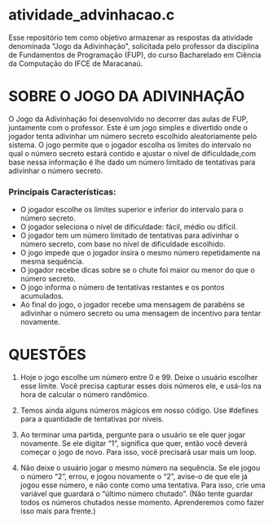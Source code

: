 # atividade_advinhacao.c
Esse repositório tem como objetivo armazenar as respostas da atividade denominada "Jogo da Adivinhação", solicitada pelo professor da disciplina de Fundamentos de Programação (FUP), do curso Bacharelado em Ciência da Computação do IFCE de Maracanaú.

# SOBRE O JOGO DA ADIVINHAÇÃO
O Jogo da Adivinhação foi desenvolvido no decorrer das aulas de FUP, juntamente com o professor. Este é um jogo simples e divertido onde o jogador tenta adivinhar um número secreto escolhido aleatoriamente pelo sistema. O jogo permite que o jogador escolha os limites do intervalo no qual o número secreto estará contido e ajustar o nível de dificuldade,com base nessa informação é lhe dado um número limitado de tentativas para adivinhar o número secreto.
### Principais Características:
- O jogador escolhe os limites superior e inferior do intervalo para o número secreto.
- O jogador seleciona o nível de dificuldade: fácil, médio ou difícil.
- O jogador tem um número limitado de tentativas para adivinhar o número secreto, com base no nível de dificuldade escolhido.
- O jogo impede que o jogador insira o mesmo número repetidamente na mesma sequência.
- O jogador recebe dicas sobre se o chute foi maior ou menor do que o número secreto.
- O jogo informa o número de tentativas restantes e os pontos acumulados.
- Ao final do jogo, o jogador recebe uma mensagem de parabéns se adivinhar o número secreto ou uma mensagem de incentivo para tentar novamente.

# QUESTÕES
1. Hoje o jogo escolhe um número entre 0 e 99. Deixe o usuário escolher esse limite. Você precisa capturar esses dois números ele, e usá-los na hora de calcular o número randômico.

2. Temos ainda alguns números mágicos em nosso código. Use #defines para a quantidade de tentativas por níveis.

3. Ao terminar uma partida, pergunte para o usuário se ele quer jogar novamente. Se ele digitar “1”, significa que quer, então você deverá começar o jogo de novo. Para isso, você precisará usar mais um loop.

4. Não deixe o usuário jogar o mesmo número na sequência. Se ele jogou o número “2”, errou, e jogou novamente o “2”, avise-o de que ele já jogou esse número, e não conte como uma tentativa. Para isso, crie uma variável que guardará o “último número chutado”. (Não tente guardar todos os números chutados nesse momento. Aprenderemos como fazer isso mais para frente.)
